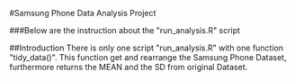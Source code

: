 #Samsung Phone Data Analysis Project

###Below are the instruction about the "run_analysis.R" script

##Introduction
There is only one script "run_analysis.R" with one function "tidy_data()". This function get and rearrange the Samsung Phone Dataset, furthermore returns the MEAN and the SD from original Dataset.

